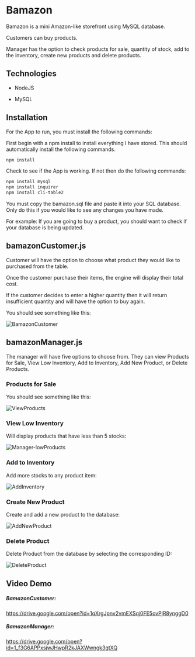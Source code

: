 # Bamazon
Bamazon is a mini Amazon-like storefront using MySQL database.

Customers can buy products.

Manager has the option to check products for sale, quantity of stock, add to the inventory, create new products and delete products.

## Technologies

* NodeJS

* MySQL

## Installation

For the App to run, you must install the following commands:

First begin with a npm install to install everything I have stored. This should automatically install the following commands.

```bash
npm install
```
Check to see if the App is working. If not then do the following commands: 

```bash
npm install mysql
npm install inquirer
npm install cli-table2
```

You must copy the bamazon.sql file and paste it into your SQL database. Only do this if you would like to see any changes you have made.

For example: If you are going to buy a product, you should want to check if your database is being updated.

## bamazonCustomer.js

Customer will have the option to choose what product they would like to purchased from the table.

Once the customer purchase their items, the engine will display their total cost.

If the customer decides to enter a higher quantity then it will return insufficient quantity and will have the
option to buy again.

You should see something like this:

![BamazonCustomer](https://user-images.githubusercontent.com/52462582/69502559-bc208d80-0ede-11ea-9dbc-8508271deaf6.png)


## bamazonManager.js

The manager will have five options to choose from. They can view Products for Sale, View Low Inventory,
Add to Inventory, Add New Product, or Delete Products.

### Products for Sale

You should see something like this:

![ViewProducts](https://user-images.githubusercontent.com/52462582/69502749-ca6fa900-0ee0-11ea-8504-25a78deb767c.png)


### View Low Inventory

Will display products that have less than 5 stocks:

![Manager-lowProducts](https://user-images.githubusercontent.com/52462582/69502725-8086c300-0ee0-11ea-979b-58a1b6ff0ab8.png)


### Add to Inventory

Add more stocks to any product item:

![AddInventory](https://user-images.githubusercontent.com/52462582/69502808-63062900-0ee1-11ea-85fc-c0955dec000d.png)


### Create New Product

Create and add a new product to the database:

![AddNewProduct](https://user-images.githubusercontent.com/52462582/69502759-ea9f6800-0ee0-11ea-9d2b-e08f841ea10f.png)

### Delete Product

Delete Product from the database by selecting the corresponding ID:

![DeleteProduct](https://user-images.githubusercontent.com/52462582/69502823-93e65e00-0ee1-11ea-96ab-2394bd2a1212.png)

## Video Demo

##### BamazonCustomer:
https://drive.google.com/open?id=1qXrgJpnv2vmEXSqj0FE5ovPjR8ynggD0

##### BamazonManager:
https://drive.google.com/open?id=1_f3G6APPxsjwJHwpR2kJAXWwngk3gtXQ

